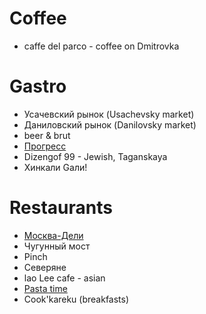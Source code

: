 # Coffee

* caffe del parco - coffee on Dmitrovka

# Gastro

* Усачевский рынок (Usachevsky market)
* Даниловский рынок (Danilovsky market)
* beer & brut
* [Прогресс](https://daily.afisha.ru/eating/3083-progress-pivnaya-troyka-i-otlichnyy-kofe-na-presne/)
* Dizengof 99 - Jewish, Taganskaya
* Хинкали Gали!

# Restaurants

* [Москва-Дели](http://www.interviewrussia.ru/life/osnovatel-moskva-deli-my-prosili-ne-pisat-o-nas-v-socsetyah)
* Чугунный мост
* Pinch
* Северяне
* lao Lee cafe - asian
* [Pasta time](http://pastatime.ru/pasta-time-menu/)
* Cook'kareku (breakfasts)
